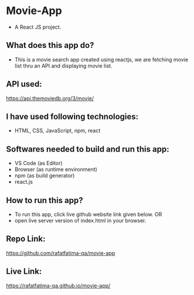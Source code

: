 # Movie-App
- A React JS project.

## What does this app do?
- This is a movie search app created using reactjs, we are fetching movie list thru an API and displaying movie list.

## API used:
 https://api.themoviedb.org/3/movie/

## I have used following technologies:
- HTML, CSS, JavaScript, npm, react

## Softwares needed to build and run this app:
- VS Code (as Editor)
- Browser (as runtime environment)
- npm (as build generator)
- react.js

## How to run this app?
- To run this app, click live github website link given below.
OR
- open live server version of index.html in your browser.

## Repo Link:
https://github.com/rafatfatima-qa/movie-app

## Live Link:
https://rafatfatima-qa.github.io/movie-app/
